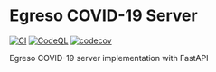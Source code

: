 # Egreso COVID-19 Server

[![CI](https://github.com/codestrange/egresocovid19-server/actions/workflows/ci.yml/badge.svg)](https://github.com/codestrange/egresocovid19-server/actions/workflows/ci.yml)
[![CodeQL](https://github.com/codestrange/egresocovid19-server/actions/workflows/codeql-analysis.yml/badge.svg)](https://github.com/codestrange/egresocovid19-server/actions/workflows/codeql-analysis.yml)
[![codecov](https://codecov.io/gh/codestrange/egresocovid19-server/branch/develop/graph/badge.svg?token=IB45F5ZS7M)](https://codecov.io/gh/codestrange/egresocovid19-server)

Egreso COVID-19 server implementation with FastAPI
